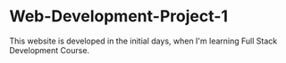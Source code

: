 # Web-Development-Project-1
This website is developed in the initial days, when I'm learning Full Stack Development Course.
